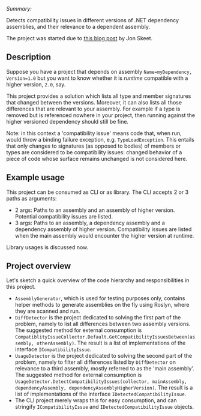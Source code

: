 _Summary:_

Detects compatibility issues in different versions of .NET dependency assemblies, and their relevance to a dependent assembly.

The project was started due to [this blog post](https://codeblog.jonskeet.uk/2019/10/25/options-for-nets-versioning-issues/) by Jon Skeet.

## Description
Suppose you have a project that depends on assembly `Name=myDependency, Version=1.0` 
but you want to know whether it is _runtime_ compatible with a higher version, `2.0`, say. 

This project provides a solution which lists all type and member signatures that changed between the versions.
Moreover, it can also lists all those differences that are relevant to your assembly.
For example if a type is removed but is referenced nowhere in your project, then running against the higher versioned dependency should still be fine.

Note: in this context a 'compatibility issue' means code that, when run, would throw a binding failure exception, e.g. `TypeLoadException`.
This entails that only changes to signatures (as opposed to bodies) of members or types are considered to be compatibility issues:
changed behavior of a piece of code whose surface remains unchanged is not considered here.

## Example usage
This project can be consumed as CLI or as library. 
The CLI accepts 2 or 3 paths as arguments:
- 2 args: Paths to an assembly and an assembly of higher version. Potential compatibility issues are listed.
- 3 args: Paths to an assembly, a dependency assembly and a dependency assembly of higher version.
     Compatibility issues are listed when the main assembly would encounter the higher version at runtime. 

Library usages is discussed now.
## Project overview

Let's sketch a quick overview of the code hierarchy and responsibilities in this project.

- `AssemblyGenerator`, which is used for testing purposes only, contains helper methods to generate assemblies on the fly using Roslyn, where they are scanned and run.
- `DiffDetector` is the project dedicated to solving the first part of the problem, 
   namely to list all differences between two assembly versions.
   The suggested method for external consumption is 
   `CompatiblityIssueCollector.Default.GetCompatibilityIssuesBetween(assembly, otherAssembly)`.
   The result is a list of implementations of the interface `ICompatibilityIssue`.
- `UsageDetector` is the project dedicated to solving the second part of the problem, 
namely to filter all differences listed by `DiffDetector` on relevance to a third assembly, mostly referred to as the 'main assembly'.
The suggested method for external consumption is 
   `UsageDetector.DetectCompatibilityIssues(collector, mainAssembly, dependencyAssembly, dependencyAssemblyHigherVersion)`.
The result is a list of implementations of the interface `IDetectedCompatibilityIssue`.
- The CLI project merely wraps this for easy consumption, and can stringify `ICompatibilityIssue` and `IDetectedCompatibilityIssue` objects.


